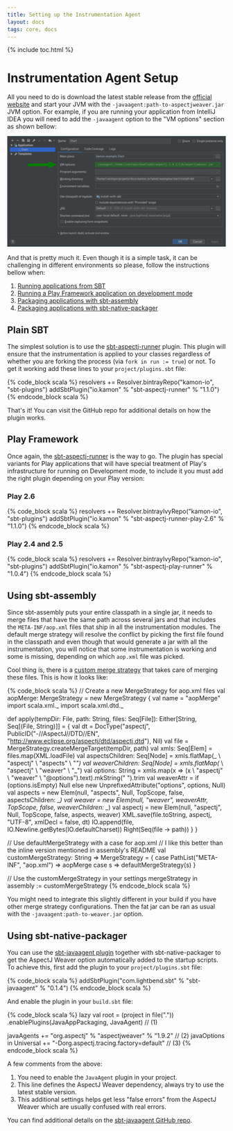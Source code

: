 ```yaml
---
title: Setting up the Instrumentation Agent
layout: docs
tags: core, docs
---
```


{% include toc.html %}

Instrumentation Agent Setup
===========================

All you need to do is download the latest stable release from the [official website][aspectjweaver] and start your JVM
with the `-javaagent:path-to-aspectjweaver.jar` JVM option. For example, if you are running your application from
IntelliJ IDEA you will need to add the `-javaagent` option to the "VM options" section as shown bellow:

<img class="img-fluid rounded" src="/assets/img/agent/intellij-javaagent.png">

And that is pretty much it. Even though it is a simple task, it can be challenging in different environments so please,
follow the instructions bellow when:
  1. [Running applications from SBT](#plain-sbt)
  2. [Running a Play Framework application on development mode](#play-framework)
  3. [Packaging applications with sbt-assembly](#using-sbt-assembly)
  3. [Packaging applications with sbt-native-packager](#using-sbt-native-packager)


Plain SBT
---------

The simplest solution is to use the [sbt-aspectj-runner][sbt-aspectj-runner] plugin. This plugin will ensure that the
instrumentation is applied to your classes regardless of whether you are forking the process (via `fork in run := true`)
or not. To get it working add these lines to your `project/plugins.sbt` file:

{% code_block scala %}
resolvers += Resolver.bintrayRepo("kamon-io", "sbt-plugins")
addSbtPlugin("io.kamon" % "sbt-aspectj-runner" % "1.1.0")
{% endcode_block scala %}

That's it! You can visit the GitHub repo for additional details on how the plugin works.



Play Framework
--------------

Once again, the [sbt-aspectj-runner][sbt-aspectj-runner] is the way to go. The plugin has special variants for Play
applications that will have special treatment of Play's infrastructure for running on Development mode, to include it
you must add the right plugin depending on your Play version:

### Play 2.6

{% code_block scala %}
resolvers += Resolver.bintrayIvyRepo("kamon-io", "sbt-plugins")
addSbtPlugin("io.kamon" % "sbt-aspectj-runner-play-2.6" % "1.1.0")
{% endcode_block scala %}

### Play 2.4 and 2.5

{% code_block scala %}
resolvers += Resolver.bintrayIvyRepo("kamon-io", "sbt-plugins")
addSbtPlugin("io.kamon" % "sbt-aspectj-play-runner" % "1.0.4")
{% endcode_block scala %}


Using sbt-assembly
------------------

Since sbt-assembly puts your entire classpath in a single jar, it needs to merge files that have the same path across
several jars and that includes the `META-INF/aop.xml` files that ship in all the instrumentation modules. The default
merge strategy will resolve the conflict by picking the first file found in the classpath and even though that would
generate a jar with all the instrumentation, you will notice that some instrumentation is working and some is missing,
depending on which `aop.xml` file was picked.

Cool thing is, there is a [custom merge strategy][aop-merge] that takes care of merging these files. This is how it
looks like:

{% code_block scala %}
// Create a new MergeStrategy for aop.xml files
val aopMerge: MergeStrategy = new MergeStrategy {
  val name = "aopMerge"
  import scala.xml._
  import scala.xml.dtd._

  def apply(tempDir: File, path: String, files: Seq[File]): Either[String, Seq[(File, String)]] = {
    val dt = DocType("aspectj", PublicID("-//AspectJ//DTD//EN", "http://www.eclipse.org/aspectj/dtd/aspectj.dtd"), Nil)
    val file = MergeStrategy.createMergeTarget(tempDir, path)
    val xmls: Seq[Elem] = files.map(XML.loadFile)
    val aspectsChildren: Seq[Node] = xmls.flatMap(_ \\ "aspectj" \ "aspects" \ "_")
    val weaverChildren: Seq[Node] = xmls.flatMap(_ \\ "aspectj" \ "weaver" \ "_")
    val options: String = xmls.map(x => (x \\ "aspectj" \ "weaver" \ "@options").text).mkString(" ").trim
    val weaverAttr = if (options.isEmpty) Null else new UnprefixedAttribute("options", options, Null)
    val aspects = new Elem(null, "aspects", Null, TopScope, false, aspectsChildren: _*)
    val weaver = new Elem(null, "weaver", weaverAttr, TopScope, false, weaverChildren: _*)
    val aspectj = new Elem(null, "aspectj", Null, TopScope, false, aspects, weaver)
    XML.save(file.toString, aspectj, "UTF-8", xmlDecl = false, dt)
    IO.append(file, IO.Newline.getBytes(IO.defaultCharset))
    Right(Seq(file -> path))
  }
}

// Use defaultMergeStrategy with a case for aop.xml
// I like this better than the inline version mentioned in assembly's README
val customMergeStrategy: String => MergeStrategy = {
  case PathList("META-INF", "aop.xml") =>
    aopMerge
  case s =>
    defaultMergeStrategy(s)
}

// Use the customMergeStrategy in your settings
mergeStrategy in assembly := customMergeStrategy
{% endcode_block scala %}

You might need to integrate this slightly different in your build if you have other merge strategy configurations. Then
the fat jar can be ran as usual with the `-javaagent:path-to-weaver.jar` option.



Using sbt-native-packager
-------------------------

You can use the [sbt-javaagent plugin][sbt-javaagent] together with sbt-native-packager to get the AspectJ Weaver
option automatically added to the startup scripts. To achieve this, first add the plugin to your `project/plugins.sbt`
file:

{% code_block scala %}
addSbtPlugin("com.lightbend.sbt" % "sbt-javaagent" % "0.1.4")
{% endcode_block scala %}

And enable the plugin in your `build.sbt` file:

{% code_block scala %}
lazy val root = (project in file("."))
  .enablePlugins(JavaAppPackaging, JavaAgent) // (1)

javaAgents += "org.aspectj" % "aspectjweaver" % "1.9.2" // (2)
javaOptions in Universal += "-Dorg.aspectj.tracing.factory=default" // (3)
{% endcode_block scala %}

A few comments from the above:
  1. You need to enable the `JavaAgent` plugin in your project.
  2. This line defines the AspectJ Weaver dependency, always try to use the latest stable version.
  3. This additional settings helps get less "false errors" from the AspectJ Weaver which are usually confused with
     real errors.

You can find additional details on the [sbt-javaagent GitHub repo][sbt-javaagent].

[aspectjweaver]: https://www.eclipse.org/aspectj/downloads.php
[sbt-aspectj-runner]: https://github.com/kamon-io/sbt-aspectj-runner
[aop-merge]: https://gist.github.com/colestanfield/fac042d3108b0c06e952
[sbt-javaagent]: https://github.com/sbt/sbt-javaagent/